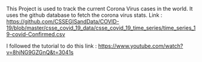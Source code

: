 This Project is used to track the current Corona Virus cases in the world.
It uses the github database to fetch the corona virus stats.
Link : https://github.com/CSSEGISandData/COVID-19/blob/master/csse_covid_19_data/csse_covid_19_time_series/time_series_19-covid-Confirmed.csv

I followed the tutorial to do this link : https://www.youtube.com/watch?v=8hjNG9GZGnQ&t=3041s
